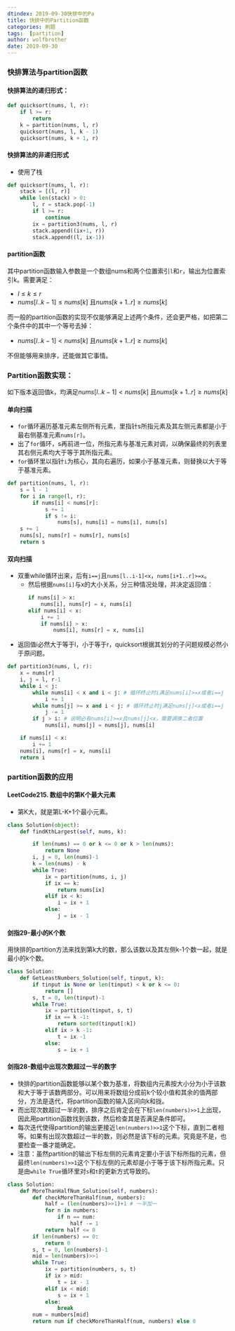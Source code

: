 ```yaml
---
dtindex: 2019-09-30快排中的Pa
title: 快排中的Partition函数
categories: 刷题
tags:  [partition]
author: wolfbrother
date: 2019-09-30 
---
```


### 快排算法与partition函数

#### 快排算法的递归形式：

```python
def quicksort(nums, l, r):
    if l >= r:
        return
    k = partition(nums, l, r)
    quicksort(nums, l, k - 1)
    quicksort(nums, k + 1, r)
```

#### 快排算法的非递归形式

+ 使用了栈

```python
def quicksort(nums, l, r):
    stack = [(l, r)]
    while len(stack) > 0:
        l, r = stack.pop(-1)
        if l >= r:
            continue
        ix = partition3(nums, l, r)
        stack.append((ix+1, r))
        stack.append((l, ix-1))
```

#### partition函数

其中partition函数输入参数是一个数组nums和两个位置索引`l`和`r`，输出为位置索引k。需要满足：

+ $l\le k \le r$
+ $nums[l..k-1]\le nums[k]$ 且$nums[k+1..r]\ge nums[k]$

而一般的partition函数的实现不仅能够满足上述两个条件，还会更严格，如把第二个条件中的其中一个等号去掉：

+ $nums[l..k-1] < nums[k]$ 且$nums[k+1..r]\ge nums[k]$

不但能够用来排序，还能做其它事情。

### Partition函数实现：

如下版本返回值k，均满足$nums[l..k-1] < nums[k]$ 且$nums[k+1..r]\ge nums[k]$

#### 单向扫描

+ `for`循环遍历基准元素左侧所有元素，里指针s所指元素及其左侧元素都是小于最右侧基准元素`nums[r]`。
+ 出了`for`循环，s再前进一位，所指元素与基准元素对调，以确保最终的列表里其右侧元素均大于等于其所指元素。
+ `for`循环里以指针`i`为核心，其向右遍历，如果小于基准元素，则替换以大于等于基准元素。

```python
def partition(nums, l, r):
    s = l - 1
    for i in range(l, r):
        if nums[i] < nums[r]:
            s += 1
            if s != i:
                nums[s], nums[i] = nums[i], nums[s]
    s += 1
    nums[s], nums[r] = nums[r], nums[s]
    return s
```

#### 双向扫描

+ 双重while循环出来，后有`i==j`且`nums[l..i-1]<x`，`nums[i+1..r]>=x`。
  + 然后根据`nums[i]`与x的大小关系，分三种情况处理，并决定返回值：
    ```python
    if nums[i] > x: 
        nums[i], nums[r] = x, nums[i]
    elif nums[i] < x: 
        i += 1
        if nums[i] > x:
            nums[i], nums[r] = x, nums[i] 
    ```
+ 返回值i必然大于等于l，小于等于r，quicksort根据其划分的子问题规模必然小于原问题。

```python
def partition3(nums, l, r):
    x = nums[r]
    i, j = l, r-1
    while i < j: 
        while nums[i] < x and i < j: # 循环终止时i满足nums[i]>=x或者i==j
            i += 1
        while nums[j] >= x and i < j: # 循环终止时j满足nums[j]<x或者i==j
            j -= 1
        if j > i: # 说明必有nums[i]>=x且nums[j]<x，需要调换二者位置
            nums[i], nums[j] = nums[j], nums[i]

    if nums[i] < x: 
        i += 1
    nums[i], nums[r] = x, nums[i] 
    return i
```

### partition函数的应用


#### LeetCode215. 数组中的第K个最大元素

+ 第K大，就是第L-K+1个最小元素。

```python
class Solution(object):
    def findKthLargest(self, nums, k):

        if len(nums) == 0 or k <= 0 or k > len(nums):
            return None
        i, j = 0, len(nums)-1
        k = len(nums) - k
        while True:
            ix = partition(nums, i, j)
            if ix == k:
                return nums[ix]
            elif ix < k:
                i = ix + 1
            else:
                j = ix - 1
```

#### 剑指29-最小的K个数

用快排的partition方法来找到第k大的数，那么该数以及其左侧k-1个数一起，就是最小的k个数。

```python
class Solution:
    def GetLeastNumbers_Solution(self, tinput, k):
        if tinput is None or len(tinput) < k or k <= 0:
            return []
        s, t = 0, len(tinput)-1
        while True:
            ix = partition(tinput, s, t)
            if ix == k -1:
                return sorted(tinput[:k])
            elif ix > k -1:
                t = ix -1
            else:
                s = ix + 1
```

#### 剑指28-数组中出现次数超过一半的数字

+ 快排的partition函数能够以某个数为基准，将数组内元素按大小分为小于该数和大于等于该数两部分。可以用来将数组分成前k个较小值和其余的值两部分，方法是迭代，将partition函数的输入区间向k和拢。
+ 而出现次数超过一半的数，排序之后肯定会在下标`len(numbers)>>1`上出现，因此用partition函数找到该数，然后检查其是否满足条件即可。
+ 每次迭代使得partition的输出更接近`len(numbers)>>1`这个下标，直到二者相等。如果有出现次数超过一半的数，则必然是该下标的元素。究竟是不是，也要检查一番才能确定。
+ 注意：虽然partition的输出下标左侧的元素肯定要小于该下标所指的元素，但最终`len(numbers)>>1`这个下标左侧的元素却是小于等于该下标所指元素。只是由`while True`循环里对`s`和`t`的更新方式导致的。

```python
class Solution:
    def MoreThanHalfNum_Solution(self, numbers):  
        def checkMoreThanHalf(num, numbers):
            half = (len(numbers)>>1)+1 # 一半加一
            for n in numbers:
                if n == num:
                    half -= 1
            return half <= 0
        if len(numbers) == 0:
            return 0
        s, t = 0, len(numbers)-1
        mid = len(numbers)>>1
        while True:
            ix = partition(numbers, s, t) 
            if ix > mid:
                t = ix - 1
            elif ix < mid: 
                s = ix + 1
            else:
                break
        num = numbers[mid]
        return num if checkMoreThanHalf(num, numbers) else 0
```
